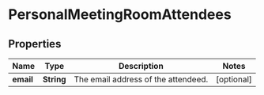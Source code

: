 
# PersonalMeetingRoomAttendees

## Properties
Name | Type | Description | Notes
------------ | ------------- | ------------- | -------------
**email** | **String** | The email address of the attendeed. |  [optional]



